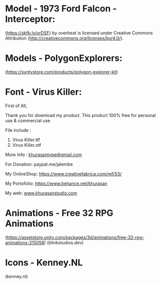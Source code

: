 # Model - 1973 Ford Falcon -Interceptor:
(https://skfb.ly/orDSF) by overheat is licensed under Creative Commons Attribution (http://creativecommons.org/licenses/by/4.0/).

# Models - PolygonExplorers:
(https://syntystore.com/products/polygon-explorer-kit)

# Font - Virus Killer:
First of All,

Thank you for download my product.
This product 100% free for personal use & commercial use

File include : 

1. Virus Killer.ttf
2. Virus Killer.otf

More Info : 
khurasantype@gmail.com

For Donation:
paypal.me/jalembe

My OnlineShop:
https://www.creativefabrica.com/ref/53/

My Portofolio:
https://www.behance.net/khurasan

My web:
www.khurasanstudio.com

# Animations - Free 32 RPG Animations
(https://assetstore.unity.com/packages/3d/animations/free-32-rpg-animations-215058)
(blinkstudios.dev)

# Icons - Kenney.NL
(kenney.nl)
